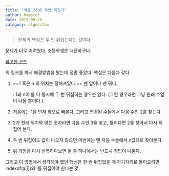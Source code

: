 ```yaml
---
title: "백준 2605 두번 뒤집기"
author: hamster
date: 2019-09-26
category: algorithm
---
```


> 문제의 핵심은 두 번 뒤집는다는 것이다. 

문제가 너무 어려웠다. 초등학생은 대단하구나. 

[참고한 코드](https://www.google.com/search?client=safari&sxsrf=ACYBGNT3CYiMsfKnQMVH1OFzgL5q3cSusA%3A1569426427373&ei=-4uLXaC6FpiLr7wPwKWGqA0&q=boj+2505&oq=boj+2505&gs_l=psy-ab.3...1002.1074..1199...0.0..0.0.0.......0....1..gws-wiz.YjTOvB5y_4Y&ved=0ahUKEwjgo9GFqezkAhWYxYsBHcCSAdUQ4dUDCAo&uact=5)

위 링크를 봐서 해결방법을 봤는데 정말 좋았다. 핵심은 다음과 같다. 

1. ==1 혹은 n 의 위치는 정해져있다.== 맨 앞이나 맨 뒤다. 

   : 1과 n이 둘 다 동시에 두 번 뒤집히는 경우는 없다. (그런 경우라면 그냥 원래 수열이 나올 뿐이다.)

2. 처음에는 1을 먼저 앞으로 빼본다. 그리고 변경된 수들에서 다음 수인 2를 찾는다. 

3. 2가 원래 위치와 맞는 숫자라면 다음 수인 3을 찾고, 틀리다면 2를 찾아서 다시 뒤집어 본다. 

4. 두 번 뒤집어도 값이 나오지 않으면 이번에는 맨 처음 수들에서 n값으로 찾아본다. 

5. 위 과정을 다시 반복하다보면 둘 중 하나에서는 반드시 정답이 나온다. 



그리고 이 방법에서 생각해야 했던 핵심은 한 번 뒤집었을 때 자기자리로 돌아오려면 indexof(a[i])와 i를 뒤집어야 한다는 것. 



